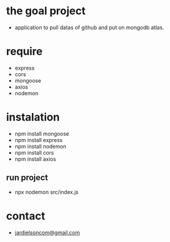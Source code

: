 # the goal project 
* application to pull datas of github and put on mongodb atlas.

# require
* express
* cors
* mongoose
* axios
* nodemon

# instalation
* npm install mongoose
* npm install express
* npm install nodemon
* npm install cors
* npm install axios

## run project
* npx nodemon src/index.js

# contact
* jardielsoncom@gmail.com
 

